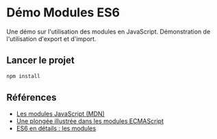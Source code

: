 # Démo Modules ES6

Une démo sur l'utilisation des modules en JavaScript. Démonstration de l'utilisation d'export et d'import.

## Lancer le projet

~~~bash
npm install
~~~

## Références

- [Les modules JavaScript (MDN)](https://developer.mozilla.org/fr/docs/Web/JavaScript/Guide/Modules)
- [Une plongée illustrée dans les modules ECMAScript](https://tech.mozfr.org/post/2018/04/06/Une-plongee-illustree-dans-les-modules-ECMAScript)
- [ES6 en détails : les modules](https://tech.mozfr.org/post/2015/08/21/ES6-en-details-%3A-les-modules)